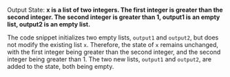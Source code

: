 Output State: **x is a list of two integers. The first integer is greater than the second integer. The second integer is greater than 1, output1 is an empty list, output2 is an empty list.**

The code snippet initializes two empty lists, `output1` and `output2`, but does not modify the existing list `x`. Therefore, the state of `x` remains unchanged, with the first integer being greater than the second integer, and the second integer being greater than 1. The two new lists, `output1` and `output2`, are added to the state, both being empty.